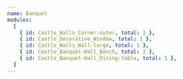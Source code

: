 ```yaml
---
name: Banquet
modules:
  [
    { id: Castle_Walls_Corner-outer, total: 1 },
    { id: Castle_Decorative_Window, total: 1 },
    { id: Castle_Walls_Wall-large, total: 1 },
    { id: Castle_Banquet-Hall_Bench, total: 2 },
    { id: Castle_Banquet-Hall_Dining-table, total: 1 },
  ]
---
```

